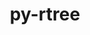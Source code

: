 ---
title: "py-rtree"
layout: cache
categories: [package, develop]
meta: {"versions": ["1.0.1"], "compilers": ["apple-clang@=14.0.0", "apple-clang@=14.0.3", "gcc@=11.3.0", "gcc@=7.3.1"], "oss": ["amzn2", "ubuntu22.04", "ventura"], "platforms": ["darwin", "linux"], "targets": ["aarch64", "ivybridge", "x86_64_v3", "x86_64_v4"], "stacks": ["ml-darwin-aarch64-mps", "ml-linux-x86_64-cpu", "ml-linux-x86_64-cuda", "root"], "num_specs": 23, "num_specs_by_stack": {"root": 23, "ml-darwin-aarch64-mps": 8, "ml-linux-x86_64-cpu": 7, "ml-linux-x86_64-cuda": 7}}
spec_details: [{"hash": "irgqxl66e5atuuep7kdrvbggz44ohv4j", "compiler": "apple-clang@=14.0.0", "versions": ["1.0.1"], "os": "ventura", "platform": "darwin", "target": "aarch64", "variants": ["build_system=python_pip"], "stacks": ["root", "ml-darwin-aarch64-mps"], "size": "-", "tarball": "https://binaries.spack.io/develop/build_cache/darwin-ventura-aarch64/apple-clang-14.0.0/py-rtree-1.0.1/darwin-ventura-aarch64-apple-clang-14.0.0-py-rtree-1.0.1-irgqxl66e5atuuep7kdrvbggz44ohv4j.spack"}, {"hash": "ezoh7bgta3n7pae6gy52ydb4b5ydung3", "compiler": "apple-clang@=14.0.0", "versions": ["1.0.1"], "os": "ventura", "platform": "darwin", "target": "aarch64", "variants": ["build_system=python_pip"], "stacks": ["root", "ml-darwin-aarch64-mps"], "size": "-", "tarball": "https://binaries.spack.io/develop/build_cache/darwin-ventura-aarch64/apple-clang-14.0.0/py-rtree-1.0.1/darwin-ventura-aarch64-apple-clang-14.0.0-py-rtree-1.0.1-ezoh7bgta3n7pae6gy52ydb4b5ydung3.spack"}, {"hash": "yq2kyyrboak7pyloahpilkp5kd3ke3s7", "compiler": "apple-clang@=14.0.0", "versions": ["1.0.1"], "os": "ventura", "platform": "darwin", "target": "aarch64", "variants": ["build_system=python_pip"], "stacks": ["root", "ml-darwin-aarch64-mps"], "size": "-", "tarball": "https://binaries.spack.io/develop/build_cache/darwin-ventura-aarch64/apple-clang-14.0.0/py-rtree-1.0.1/darwin-ventura-aarch64-apple-clang-14.0.0-py-rtree-1.0.1-yq2kyyrboak7pyloahpilkp5kd3ke3s7.spack"}, {"hash": "4ynz3jpmpx6zgkwwpqie4pdzhzdeehne", "compiler": "apple-clang@=14.0.0", "versions": ["1.0.1"], "os": "ventura", "platform": "darwin", "target": "aarch64", "variants": ["build_system=python_pip"], "stacks": ["root", "ml-darwin-aarch64-mps"], "size": "-", "tarball": "https://binaries.spack.io/develop/build_cache/darwin-ventura-aarch64/apple-clang-14.0.0/py-rtree-1.0.1/darwin-ventura-aarch64-apple-clang-14.0.0-py-rtree-1.0.1-4ynz3jpmpx6zgkwwpqie4pdzhzdeehne.spack"}, {"hash": "wy7nkegyt36v5fyzwzxvp3fow5jkyjxq", "compiler": "apple-clang@=14.0.0", "versions": ["1.0.1"], "os": "ventura", "platform": "darwin", "target": "aarch64", "variants": ["build_system=python_pip"], "stacks": ["root", "ml-darwin-aarch64-mps"], "size": "-", "tarball": "https://binaries.spack.io/develop/build_cache/darwin-ventura-aarch64/apple-clang-14.0.0/py-rtree-1.0.1/darwin-ventura-aarch64-apple-clang-14.0.0-py-rtree-1.0.1-wy7nkegyt36v5fyzwzxvp3fow5jkyjxq.spack"}, {"hash": "4azfbcnz7ddrvdayxm3iik7pawjvrq3i", "compiler": "apple-clang@=14.0.0", "versions": ["1.0.1"], "os": "ventura", "platform": "darwin", "target": "aarch64", "variants": ["build_system=python_pip"], "stacks": ["root", "ml-darwin-aarch64-mps"], "size": "-", "tarball": "https://binaries.spack.io/develop/build_cache/darwin-ventura-aarch64/apple-clang-14.0.0/py-rtree-1.0.1/darwin-ventura-aarch64-apple-clang-14.0.0-py-rtree-1.0.1-4azfbcnz7ddrvdayxm3iik7pawjvrq3i.spack"}, {"hash": "b45l7hjnlc5bgryblysmcfkclgq4qckk", "compiler": "apple-clang@=14.0.3", "versions": ["1.0.1"], "os": "ventura", "platform": "darwin", "target": "aarch64", "variants": ["build_system=python_pip"], "stacks": ["root", "ml-darwin-aarch64-mps"], "size": "-", "tarball": "https://binaries.spack.io/develop/build_cache/darwin-ventura-aarch64/apple-clang-14.0.3/py-rtree-1.0.1/darwin-ventura-aarch64-apple-clang-14.0.3-py-rtree-1.0.1-b45l7hjnlc5bgryblysmcfkclgq4qckk.spack"}, {"hash": "nvwiisjwtxhu2v4elkb7bthy2ubn2ckm", "compiler": "apple-clang@=14.0.3", "versions": ["1.0.1"], "os": "ventura", "platform": "darwin", "target": "aarch64", "variants": ["build_system=python_pip"], "stacks": ["root", "ml-darwin-aarch64-mps"], "size": "-", "tarball": "https://binaries.spack.io/develop/build_cache/darwin-ventura-aarch64/apple-clang-14.0.3/py-rtree-1.0.1/darwin-ventura-aarch64-apple-clang-14.0.3-py-rtree-1.0.1-nvwiisjwtxhu2v4elkb7bthy2ubn2ckm.spack"}, {"hash": "62qklbzh66irnwucvitjyqa74mmm2kuh", "compiler": "gcc@=7.3.1", "versions": ["1.0.1"], "os": "amzn2", "platform": "linux", "target": "ivybridge", "variants": ["build_system=python_pip"], "stacks": ["root"], "size": "-", "tarball": "https://binaries.spack.io/develop/build_cache/linux-amzn2-ivybridge/gcc-7.3.1/py-rtree-1.0.1/linux-amzn2-ivybridge-gcc-7.3.1-py-rtree-1.0.1-62qklbzh66irnwucvitjyqa74mmm2kuh.spack"}, {"hash": "s5hdflg2va6zbenicythuyoidyjdbtpc", "compiler": "gcc@=7.3.1", "versions": ["1.0.1"], "os": "amzn2", "platform": "linux", "target": "ivybridge", "variants": ["build_system=python_pip"], "stacks": ["root"], "size": "-", "tarball": "https://binaries.spack.io/develop/build_cache/linux-amzn2-ivybridge/gcc-7.3.1/py-rtree-1.0.1/linux-amzn2-ivybridge-gcc-7.3.1-py-rtree-1.0.1-s5hdflg2va6zbenicythuyoidyjdbtpc.spack"}, {"hash": "pbfhva5y6ll3j2vjljbytdsmwwffwr42", "compiler": "gcc@=7.3.1", "versions": ["1.0.1"], "os": "amzn2", "platform": "linux", "target": "x86_64_v3", "variants": ["build_system=python_pip"], "stacks": ["root"], "size": "-", "tarball": "https://binaries.spack.io/develop/build_cache/linux-amzn2-x86_64_v3/gcc-7.3.1/py-rtree-1.0.1/linux-amzn2-x86_64_v3-gcc-7.3.1-py-rtree-1.0.1-pbfhva5y6ll3j2vjljbytdsmwwffwr42.spack"}, {"hash": "pb27k2fiaqogutp4xycq4zvf2k6creqm", "compiler": "gcc@=7.3.1", "versions": ["1.0.1"], "os": "amzn2", "platform": "linux", "target": "x86_64_v3", "variants": ["build_system=python_pip"], "stacks": ["root"], "size": "-", "tarball": "https://binaries.spack.io/develop/build_cache/linux-amzn2-x86_64_v3/gcc-7.3.1/py-rtree-1.0.1/linux-amzn2-x86_64_v3-gcc-7.3.1-py-rtree-1.0.1-pb27k2fiaqogutp4xycq4zvf2k6creqm.spack"}, {"hash": "evn5bzqdwjmlpmfbmyob7ga4tte2dxmj", "compiler": "gcc@=7.3.1", "versions": ["1.0.1"], "os": "amzn2", "platform": "linux", "target": "x86_64_v3", "variants": [], "stacks": ["root"], "size": "-", "tarball": "https://binaries.spack.io/develop/build_cache/linux-amzn2-x86_64_v3/gcc-7.3.1/py-rtree-1.0.1/linux-amzn2-x86_64_v3-gcc-7.3.1-py-rtree-1.0.1-evn5bzqdwjmlpmfbmyob7ga4tte2dxmj.spack"}, {"hash": "q56tnrggk6kmfn3tkqguysxrkshtdnqa", "compiler": "gcc@=7.3.1", "versions": ["1.0.1"], "os": "amzn2", "platform": "linux", "target": "x86_64_v3", "variants": ["build_system=python_pip"], "stacks": ["root"], "size": "-", "tarball": "https://binaries.spack.io/develop/build_cache/linux-amzn2-x86_64_v3/gcc-7.3.1/py-rtree-1.0.1/linux-amzn2-x86_64_v3-gcc-7.3.1-py-rtree-1.0.1-q56tnrggk6kmfn3tkqguysxrkshtdnqa.spack"}, {"hash": "ijhpbf4xlbgkho4vgrfcyk4osa6hse27", "compiler": "gcc@=7.3.1", "versions": ["1.0.1"], "os": "amzn2", "platform": "linux", "target": "x86_64_v3", "variants": [], "stacks": ["root"], "size": "-", "tarball": "https://binaries.spack.io/develop/build_cache/linux-amzn2-x86_64_v3/gcc-7.3.1/py-rtree-1.0.1/linux-amzn2-x86_64_v3-gcc-7.3.1-py-rtree-1.0.1-ijhpbf4xlbgkho4vgrfcyk4osa6hse27.spack"}, {"hash": "qmqmptayu4q2urppkna2lbvfvi7qfmsh", "compiler": "gcc@=7.3.1", "versions": ["1.0.1"], "os": "amzn2", "platform": "linux", "target": "x86_64_v4", "variants": [], "stacks": ["root"], "size": "-", "tarball": "https://binaries.spack.io/develop/build_cache/linux-amzn2-x86_64_v4/gcc-7.3.1/py-rtree-1.0.1/linux-amzn2-x86_64_v4-gcc-7.3.1-py-rtree-1.0.1-qmqmptayu4q2urppkna2lbvfvi7qfmsh.spack"}, {"hash": "k2eipnnp3n2inepgoxljrqmu6otis7ny", "compiler": "gcc@=11.3.0", "versions": ["1.0.1"], "os": "ubuntu22.04", "platform": "linux", "target": "x86_64_v3", "variants": ["build_system=python_pip"], "stacks": ["ml-linux-x86_64-cpu", "root", "ml-linux-x86_64-cuda"], "size": "-", "tarball": "https://binaries.spack.io/develop/build_cache/linux-ubuntu22.04-x86_64_v3/gcc-11.3.0/py-rtree-1.0.1/linux-ubuntu22.04-x86_64_v3-gcc-11.3.0-py-rtree-1.0.1-k2eipnnp3n2inepgoxljrqmu6otis7ny.spack"}, {"hash": "bwiheqon44o5ckfoafkw4e4r4lu6puik", "compiler": "gcc@=11.3.0", "versions": ["1.0.1"], "os": "ubuntu22.04", "platform": "linux", "target": "x86_64_v3", "variants": ["build_system=python_pip"], "stacks": ["ml-linux-x86_64-cpu", "root", "ml-linux-x86_64-cuda"], "size": "-", "tarball": "https://binaries.spack.io/develop/build_cache/linux-ubuntu22.04-x86_64_v3/gcc-11.3.0/py-rtree-1.0.1/linux-ubuntu22.04-x86_64_v3-gcc-11.3.0-py-rtree-1.0.1-bwiheqon44o5ckfoafkw4e4r4lu6puik.spack"}, {"hash": "j2naluakxxtd3yfad4b54r7pjytdk2xt", "compiler": "gcc@=11.3.0", "versions": ["1.0.1"], "os": "ubuntu22.04", "platform": "linux", "target": "x86_64_v3", "variants": ["build_system=python_pip"], "stacks": ["ml-linux-x86_64-cpu", "root", "ml-linux-x86_64-cuda"], "size": "-", "tarball": "https://binaries.spack.io/develop/build_cache/linux-ubuntu22.04-x86_64_v3/gcc-11.3.0/py-rtree-1.0.1/linux-ubuntu22.04-x86_64_v3-gcc-11.3.0-py-rtree-1.0.1-j2naluakxxtd3yfad4b54r7pjytdk2xt.spack"}, {"hash": "nusdh63ovlbdtbpg5hlwpdg7m6kjwm6x", "compiler": "gcc@=11.3.0", "versions": ["1.0.1"], "os": "ubuntu22.04", "platform": "linux", "target": "x86_64_v3", "variants": ["build_system=python_pip"], "stacks": ["ml-linux-x86_64-cpu", "root", "ml-linux-x86_64-cuda"], "size": "-", "tarball": "https://binaries.spack.io/develop/build_cache/linux-ubuntu22.04-x86_64_v3/gcc-11.3.0/py-rtree-1.0.1/linux-ubuntu22.04-x86_64_v3-gcc-11.3.0-py-rtree-1.0.1-nusdh63ovlbdtbpg5hlwpdg7m6kjwm6x.spack"}, {"hash": "v4rpufemrzjv2ko2j3hwy222zsowqtlp", "compiler": "gcc@=11.3.0", "versions": ["1.0.1"], "os": "ubuntu22.04", "platform": "linux", "target": "x86_64_v3", "variants": ["build_system=python_pip"], "stacks": ["ml-linux-x86_64-cpu", "root", "ml-linux-x86_64-cuda"], "size": "-", "tarball": "https://binaries.spack.io/develop/build_cache/linux-ubuntu22.04-x86_64_v3/gcc-11.3.0/py-rtree-1.0.1/linux-ubuntu22.04-x86_64_v3-gcc-11.3.0-py-rtree-1.0.1-v4rpufemrzjv2ko2j3hwy222zsowqtlp.spack"}, {"hash": "owyeria6xvljwwz6x3qzyvdajp5rvy7w", "compiler": "gcc@=11.3.0", "versions": ["1.0.1"], "os": "ubuntu22.04", "platform": "linux", "target": "x86_64_v3", "variants": ["build_system=python_pip"], "stacks": ["ml-linux-x86_64-cpu", "root", "ml-linux-x86_64-cuda"], "size": "-", "tarball": "https://binaries.spack.io/develop/build_cache/linux-ubuntu22.04-x86_64_v3/gcc-11.3.0/py-rtree-1.0.1/linux-ubuntu22.04-x86_64_v3-gcc-11.3.0-py-rtree-1.0.1-owyeria6xvljwwz6x3qzyvdajp5rvy7w.spack"}, {"hash": "ndi3gh75xq4ox777dzzfv7ufszyt4idt", "compiler": "gcc@=11.3.0", "versions": ["1.0.1"], "os": "ubuntu22.04", "platform": "linux", "target": "x86_64_v3", "variants": ["build_system=python_pip"], "stacks": ["ml-linux-x86_64-cpu", "root", "ml-linux-x86_64-cuda"], "size": "-", "tarball": "https://binaries.spack.io/develop/build_cache/linux-ubuntu22.04-x86_64_v3/gcc-11.3.0/py-rtree-1.0.1/linux-ubuntu22.04-x86_64_v3-gcc-11.3.0-py-rtree-1.0.1-ndi3gh75xq4ox777dzzfv7ufszyt4idt.spack"}]
---